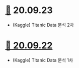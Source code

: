# [:file_folder:](https://github.com/chloecmin/MultiCampus-AI-Engineering-based-on-Deep-Learning/tree/master/200923) 20.09.23

* (Kaggle) Titanic Data 분석 2차

  


# [:file_folder: 20.09.22](https://github.com/chloecmin/MultiCampus-AI-Engineering-based-on-Deep-Learning/tree/master/200922) 

* (Kaggle) Titanic Data 분석 1차

